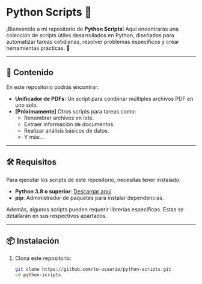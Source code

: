 # Python Scripts 🐍

¡Bienvenido a mi repositorio de **Python Scripts**! Aquí encontrarás una colección de scripts útiles desarrollados en Python, diseñados para automatizar tareas cotidianas, resolver problemas específicos y crear herramientas prácticas. 🚀

---

## 📝 Contenido

En este repositorio podrás encontrar:

- **Unificador de PDFs**: Un script para combinar múltiples archivos PDF en uno solo.
- **[Próximamente]** Otros scripts para tareas como:
  - Renombrar archivos en lote.
  - Extraer información de documentos.
  - Realizar análisis básicos de datos.
  - Y más...

---

## 🛠️ Requisitos

Para ejecutar los scripts de este repositorio, necesitas tener instalado:

- **Python 3.8 o superior**: [Descargar aquí](https://www.python.org/downloads/)
- **pip**: Administrador de paquetes para instalar dependencias.

Además, algunos scripts pueden requerir librerías específicas. Estas se detallarán en sus respectivos apartados.

---

## 📦 Instalación

1. Clona este repositorio:
   ```bash
   git clone https://github.com/tu-usuario/python-scripts.git
   cd python-scripts
